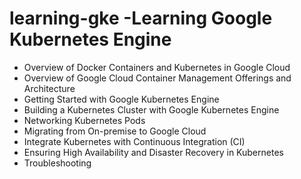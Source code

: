 # learning-gke -Learning Google Kubernetes Engine 

- Overview of Docker Containers and Kubernetes in Google Cloud
- Overview of Google Cloud Container Management Offerings and Architecture
- Getting Started with Google Kubernetes Engine
- Building a Kubernetes Cluster with Google Kubernetes Engine
- Networking Kubernetes Pods
- Migrating from On-premise to Google Cloud
- Integrate Kubernetes with Continuous Integration (CI)
- Ensuring High Availability and Disaster Recovery in Kubernetes
- Troubleshooting
